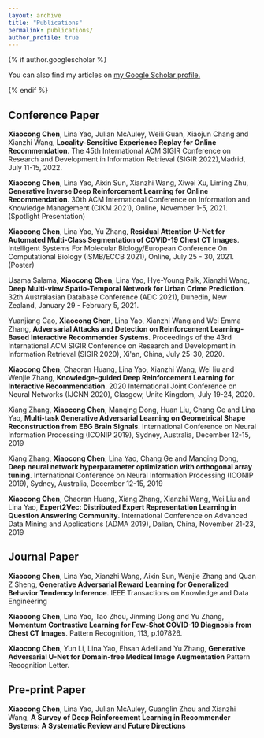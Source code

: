```yaml
---
layout: archive
title: "Publications"
permalink: publications/
author_profile: true
---
```


{% if author.googlescholar %}

  You can also find my articles on <u><a href="{{author.googlescholar}}">my Google Scholar profile</a>.</u>

{% endif %}

<h2>Conference Paper</h2>
<b>Xiaocong Chen</b>, Lina Yao, Julian McAuley, Weili Guan, Xiaojun Chang and Xianzhi Wang, <b>Locality-Sensitive Experience Replay for Online Recommendation</b>. The 45th International ACM SIGIR Conference on Research and Development in Information Retrieval (SIGIR 2022),Madrid, July 11-15, 2022.

<b>Xiaocong Chen</b>, Lina Yao, Aixin Sun, Xianzhi Wang, Xiwei Xu, Liming Zhu, <b>Generative Inverse Deep Reinforcement Learning for Online Recommendation</b>. 30th ACM International Conference on Information and Knowledge Management (CIKM 2021), Online, November 1-5, 2021. (Spotlight Presentation)

<b>Xiaocong Chen</b>, Lina Yao, Yu Zhang, <b>Residual Attention U-Net for Automated Multi-Class Segmentation of COVID-19 Chest CT Images</b>. Intelligent Systems For Molecular Biology/European Conference On Computational Biology (ISMB/ECCB 2021), Online, July 25 - 30, 2021. (Poster) 

Usama Salama, <b>Xiaocong Chen</b>, Lina Yao, Hye-Young Paik, Xianzhi Wang, <b>Deep Multi-view Spatio-Temporal Network for Urban Crime Prediction</b>. 32th Australasian Database Conference (ADC 2021), Dunedin, New Zealand, January 29 - February 5, 2021. 

Yuanjiang Cao, <b>Xiaocong Chen</b>, Lina Yao, Xianzhi Wang and Wei Emma Zhang, <b>Adversarial Attacks and Detection on Reinforcement Learning-Based Interactive Recommender Systems</b>. Proceedings of the 43rd International ACM SIGIR Conference on Research and Development in Information Retrieval (SIGIR 2020), Xi'an, China, July 25-30, 2020. 

<b>Xiaocong Chen</b>, Chaoran Huang, Lina Yao, Xianzhi Wang, Wei liu and Wenjie Zhang, <b>Knowledge-guided Deep Reinforcement Learning for Interactive Recommendation</b>. 2020 International Joint Conference on Neural Networks (IJCNN 2020), Glasgow, Unite Kingdom, July 19-24, 2020.

Xiang Zhang, <b>Xiaocong Chen</b>, Manqing Dong, Huan Liu, Chang Ge and Lina Yao, <b> Multi-task Generative Adversarial Learning on Geometrical Shape Reconstruction from EEG Brain Signals</b>. International Conference on Neural Information Processing (ICONIP 2019), Sydney, Australia, December 12-15, 2019

Xiang Zhang, <b>Xiaocong Chen</b>, Lina Yao, Chang Ge and Manqing Dong, <b>Deep neural network hyperparameter optimization with orthogonal array tuning</b>. International Conference on Neural Information Processing (ICONIP 2019), Sydney, Australia, December 12-15, 2019

<b>Xiaocong Chen</b>, Chaoran Huang, Xiang Zhang, Xianzhi Wang, Wei Liu and Lina Yao, <b>Expert2Vec: Distributed Expert Representation Learning in Question Answering Community</b>. International Conference on Advanced Data Mining and Applications (ADMA 2019), Dalian, China, November 21-23, 2019

<h2>Journal Paper</h2>
<b>Xiaocong Chen</b>, Lina Yao, Xianzhi Wang, Aixin Sun, Wenjie Zhang and Quan Z Sheng, <b>Generative Adversarial Reward Learning for Generalized Behavior Tendency Inference</b>. IEEE Transactions on Knowledge and Data Engineering

<b>Xiaocong Chen</b>, Lina Yao, Tao Zhou, Jinming Dong and Yu Zhang, <b>Momentum Contrastive Learning for Few-Shot COVID-19 Diagnosis from Chest CT Images</b>. Pattern Recognition, 113, p.107826.

<b>Xiaocong Chen</b>, Yun Li, Lina Yao, Ehsan Adeli and Yu Zhang, <b>Generative Adversarial U-Net for Domain-free Medical Image Augmentation</b> Pattern Recognition Letter.

<h2>Pre-print Paper</h2>
<b>Xiaocong Chen</b>, Lina Yao, Julian McAuley, Guanglin Zhou and Xianzhi Wang, <b>A Survey of Deep Reinforcement Learning in Recommender Systems: A Systematic Review and Future Directions</b>
